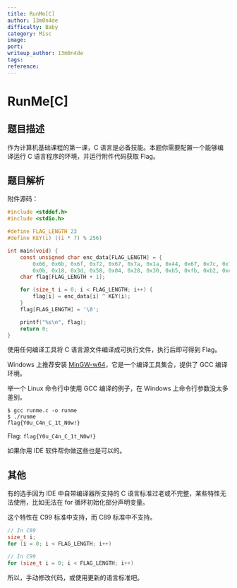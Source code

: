 ```yaml
---
title: RunMe[C]
author: 13m0n4de
difficulty: Baby
category: Misc
image:
port:
writeup_author: 13m0n4de
tags:
reference:
---
```


# RunMe\[C\]

## 题目描述

作为计算机基础课程的第一课，C 语言是必备技能。本题你需要配置一个能够编译运行 C 语言程序的环境，并运行附件代码获取 Flag。

## 题目解析

附件源码：

```c
#include <stddef.h>
#include <stdio.h>

#define FLAG_LENGTH 23
#define KEY(i) ((i * 7) % 256)

int main(void) {
    const unsigned char enc_data[FLAG_LENGTH] = {
        0x66, 0x6b, 0x6f, 0x72, 0x67, 0x7a, 0x1a, 0x44, 0x67, 0x7c, 0x72, 0x23,
        0x0b, 0x18, 0x3d, 0x58, 0x04, 0x28, 0x30, 0xb5, 0xfb, 0xb2, 0xe7};
    char flag[FLAG_LENGTH + 1];

    for (size_t i = 0; i < FLAG_LENGTH; i++) {
        flag[i] = enc_data[i] ^ KEY(i);
    }
    flag[FLAG_LENGTH] = '\0';

    printf("%s\n", flag);
    return 0;
}
```

使用任何编译工具将 C 语言源文件编译成可执行文件，执行后即可得到 Flag。

Windows 上推荐安装 [MinGW-w64](https://www.mingw-w64.org/)，它是一个编译工具集合，提供了 GCC 编译环境。

举一个 Linux 命令行中使用 GCC 编译的例子，在 Windows 上命令行参数没太多差别。

```
$ gcc runme.c -o runme
$ ./runme
flag{Y0u_C4n_C_1t_N0w!}
```

Flag: `flag{Y0u_C4n_C_1t_N0w!}`

如果你用 IDE 软件帮你做这些也是可以的。

## 其他

有的选手因为 IDE 中自带编译器所支持的 C 语言标准过老或不完整，某些特性无法使用，比如无法在 for 循环初始化部分声明变量。

这个特性在 C99 标准中支持，而 C89 标准中不支持。

```c
// In C89
size_t i;
for (i = 0; i < FLAG_LENGTH; i++)

// In C99
for (size_t i = 0; i < FLAG_LENGTH; i++)
```

所以，手动修改代码，或使用更新的语言标准吧。
